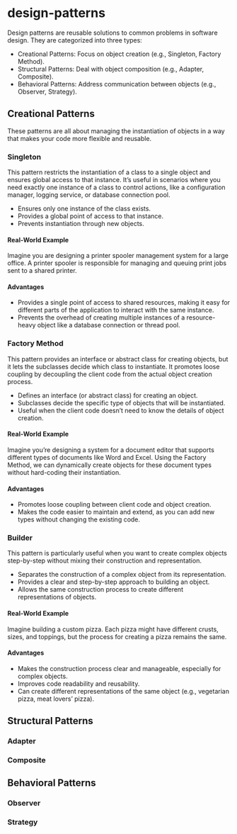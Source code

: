 # design-patterns
Design patterns are reusable solutions to common problems in software design. They are categorized into three types:
- Creational Patterns: Focus on object creation (e.g., Singleton, Factory Method).
- Structural Patterns: Deal with object composition (e.g., Adapter, Composite).
- Behavioral Patterns: Address communication between objects (e.g., Observer, Strategy).

## Creational Patterns
These patterns are all about managing the instantiation of objects in a way that makes your code more flexible and reusable.

### Singleton
This pattern restricts the instantiation of a class to a single object and ensures global access to that instance. It’s useful in scenarios where you need exactly one instance of a class to control actions, like a configuration manager, logging service, or database connection pool.
- Ensures only one instance of the class exists.
- Provides a global point of access to that instance.
- Prevents instantiation through new objects.

#### Real-World Example
Imagine you are designing a printer spooler management system for a large office. A printer spooler is responsible for managing and queuing print jobs sent to a shared printer.

#### Advantages
- Provides a single point of access to shared resources, making it easy for different parts of the application to interact with the same instance.
- Prevents the overhead of creating multiple instances of a resource-heavy object like a database connection or thread pool.

### Factory Method
This pattern provides an interface or abstract class for creating objects, but it lets the subclasses decide which class to instantiate. It promotes loose coupling by decoupling the client code from the actual object creation process. 
- Defines an interface (or abstract class) for creating an object.
- Subclasses decide the specific type of objects that will be instantiated.
- Useful when the client code doesn’t need to know the details of object creation.

#### Real-World Example
Imagine you’re designing a system for a document editor that supports different types of documents like Word and Excel. Using the Factory Method, we can dynamically create objects for these document types without hard-coding their instantiation.

#### Advantages
- Promotes loose coupling between client code and object creation.
- Makes the code easier to maintain and extend, as you can add new types without changing the existing code.

### Builder
This pattern is particularly useful when you want to create complex objects step-by-step without mixing their construction and representation.
- Separates the construction of a complex object from its representation.
- Provides a clear and step-by-step approach to building an object.
- Allows the same construction process to create different representations of objects.

#### Real-World Example
Imagine building a custom pizza. Each pizza might have different crusts, sizes, and toppings, but the process for creating a pizza remains the same.

#### Advantages
- Makes the construction process clear and manageable, especially for complex objects.
- Improves code readability and reusability.
- Can create different representations of the same object (e.g., vegetarian pizza, meat lovers’ pizza).


## Structural Patterns
### Adapter
### Composite


## Behavioral Patterns
### Observer
### Strategy